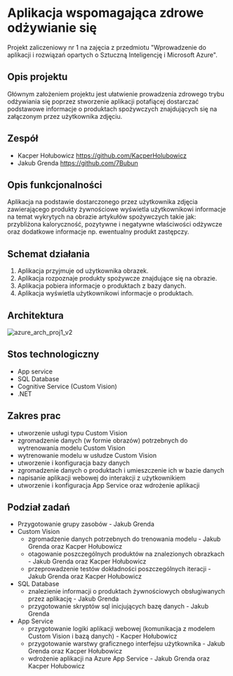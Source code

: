 # Aplikacja wspomagająca zdrowe odżywianie się
Projekt zaliczeniowy nr 1 na zajęcia z przedmiotu "Wprowadzenie do aplikacji i rozwiązań opartych o Sztuczną Inteligencję i Microsoft Azure".

## Opis projektu
Głównym założeniem projektu jest ułatwienie prowadzenia zdrowego trybu odżywiania się poprzez stworzenie aplikacji potafiącej dostarczać podstawowe informacje o produktach spożywczych znajdujących się na załączonym przez użytkownika zdjęciu.

## Zespół
- Kacper Hołubowicz https://github.com/KacperHolubowicz
- Jakub Grenda https://github.com/7Bubun

## Opis funkcjonalności
Aplikacja na podstawie dostarczonego przez użytkownika zdjęcia zawierającego produkty żywnościowe wyświetla użytkownikowi informacje na temat wykrytych na obrazie artykułów spożywczych takie jak: przybliżona kaloryczność, pozytywne i negatywne właściwości odżywcze oraz dodatkowe informacje np. ewentualny produkt zastępczy.

## Schemat działania 
1. Aplikacja przyjmuje od użytkownika obrazek.
2. Aplikacja rozpoznaje produkty spożywcze znajdujące się na obrazie.
3. Aplikacja pobiera informacje o produktach z bazy danych.
4. Aplikacja wyświetla użytkownikowi informacje o produktach.

## Architektura
![azure_arch_proj1_v2](https://user-images.githubusercontent.com/62255561/140944571-dc086a48-c6ce-462b-a667-a94ddb02fb8d.jpg)

## Stos technologiczny
- App service
- SQL Database
- Cognitive Service (Custom Vision)
- .NET

## Zakres prac
- utworzenie usługi typu Custom Vision
- zgromadzenie danych (w formie obrazów) potrzebnych do wytrenowania modelu Custom Vision
- wytrenowanie modelu w usłudze Custom Vision
- utworzenie i konfiguracja bazy danych
- zgromadzenie danych o produktach i umieszczenie ich w bazie danych
- napisanie aplikacji webowej do interakcji z użytkownikiem
- utworzenie i konfiguracja App Service oraz wdrożenie aplikacji

## Podział zadań
- Przygotowanie grupy zasobów - Jakub Grenda
- Custom Vision
  - zgromadzenie danych potrzebnych do trenowania modelu - Jakub Grenda oraz Kacper Hołubowicz
  - otagowanie poszczególnych produktów na znalezionych obrazkach - Jakub Grenda oraz Kacper Hołubowicz
  - przeprowadzenie testów dokładności poszczególnych iteracji - Jakub Grenda oraz Kacper Hołubowicz
- SQL Database
  - znalezienie informacji o produktach żywnościowych obsługiwanych przez aplikację - Jakub Grenda
  - przygotowanie skryptów sql inicjujących bazę danych - Jakub Grenda
- App Service
  - przygotowanie logiki aplikacji webowej (komunikacja z modelem Custom Vision i bazą danych) - Kacper Hołubowicz
  - przygotowanie warstwy graficznego interfejsu użytkownika - Jakub Grenda oraz Kacper Hołubowicz
  - wdrożenie aplikacji na Azure App Service - Jakub Grenda oraz Kacper Hołubowicz
 
